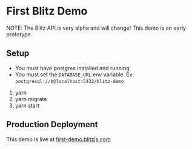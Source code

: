 # First Blitz Demo

NOTE: The Blitz API is very alpha and will change! This demo is an early prototype

## Setup

- You must have postgres installed and running
- You must set the `DATABASE_URL` env variable. Ex: `postgresql://b@localhost:5432/blitz-demo`

1. yarn
2. yarn migrate
3. yarn start

## Production Deployment

This demo is live at [first-demo.blitzjs.com](https://first-demo.blitzjs.com/)
